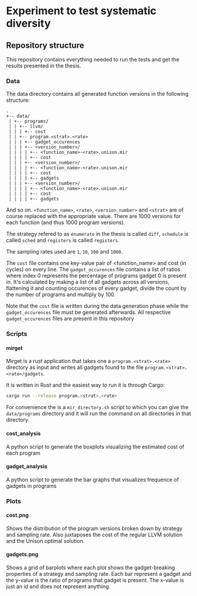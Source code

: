 # Experiment to test systematic diversity

## Repository structure
This repository contains everything needed to run the tests and get the results presented
in the thesis.

###  Data
The data directory contains all generated function versions in the following structure:

```
.
+-- data/
 | +-- programs/
 | | +-- llvm/
 | | | +-- cost
 | | +-- program.<strat>.<rate>
 | | | +-- gadget_occurences
 | | | +-- <version_number>/
 | | | | +-- <function_name>-<rate>.unison.mir
 | | | | +-- cost
 | | | +-- <version_number>/
 | | | | +-- <function_name>-<rate>.unison.mir
 | | | | +-- cost
 | | | | +-- gadgets
 | | | +-- <version_number>/
 | | | | +-- <function_name>-<rate>.unison.mir
 | | | | +-- cost
 | | | | +-- gadgets
```

And so on. `<function_name>`, `<rate>`, `<version_number>` and `<strat>` are of course replaced
with the appropriate value. There are 1000 versions for each function (and thus 1000 program
versions).

The strategy refered to as `enumerate` in the thesis is called `diff`, `schedule` is called
`sched` and `registers` is called `registers`.

The sampling rates used are `1`, `10`, `100` and `1000`.

The `cost` file contains one key-value pair of <function_name> and cost (in cycles) on every
line. The `gadget_occurences` file contains a list of ratios where index 0 represents
the percentage of programs gadget 0 is present in. It's calculated by making a list of
all gadgets across all versions, flattening it and counting occurences of every gadget,
divide the count by the number of programs and multiply by 100.

Note that the `cost` file is written during the data generation phase while the `gadget_occurences`
file must be generated afterwards. All respective `gadget_occurences` files are present in this repository

### Scripts

#### mirget

Mirget is a rust application that takes one a `program.<strat>.<rate>` directory as input
and writes all gadgets found to the file `program.<strat>.<rate>/gadgets`.

It is written in Rust and the easiest way to run it is through Cargo:

```Bash
cargo run --release program.<strat>.<rate>
```

For convenience the is a `mir_directory.sh` script to which you can give the `data/programs`
directory and it will run the command on all directories in that directory.

#### cost\_analysis
A python script to generate the boxplots visualizing the estimated cost of each program

#### gadget\_analysis
A python script to generate the bar graphs that visualizes frequence of gadgets in programs

### Plots

#### cost.png

Shows the distribution of the program versions broken down by strategy and sampling rate.
Also juxtaposes the cost of the regular LLVM solution and the Unison optimal solution.

#### gadgets.png
Shows a grid of barplots where each plot shows the gadget-breaking properties of a
strategy and sampling rate. Each bar represent a gadget and the y-value is the ratio of
programs that gadget is present. The x-value is just an id and does not represent anything.
